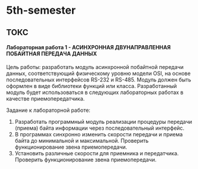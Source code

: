 # 5th-semester
## ТОКС

#### Лабораторная работа 1 - АСИНХРОННАЯ ДВУНАПРАВЛЕННАЯ ПОБАЙТНАЯ ПЕРЕДАЧА ДАННЫХ
Цель работы: разработать модуль асинхронной побайтной передачи
данных, соответствующий физическому уровню модели OSI, на основе
последовательных интерфейсов RS-232 и RS-485.
Модуль должен быть оформлен в виде библиотеки функций или
класса. Разработанный модуль будет использоваться в следующих
лабораторных работах в качестве приемопередатчика.

Задание к лабораторной работе:
1. Разработать программный модуль реализации процедуры передачи
(приема) байта информации через последовательный интерфейс.
2. В программах синхронно изменить скорости передачи и приема
байта до минимальной и максимальной. Проверить функционирование звена
приемопередачи.
3. Установить различные скорости для приемника и передатчика.
Проверить функционирование звена приемопередачи.
